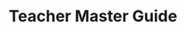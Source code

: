 ---
title: "Teacher Master Guide"
metaTitle: "Teacher Master Guide AP CSP"
metaDescription: "Teacher master guide to the AP Computer Science Principles course"
order: 0
---